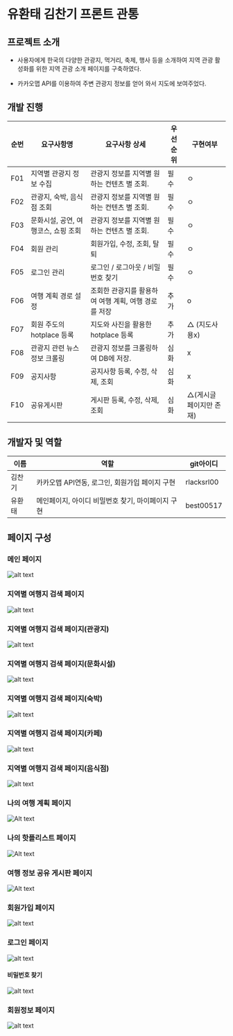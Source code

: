 # 유환태 김찬기 프론트 관통

## 프로젝트 소개

- 사용자에게 한국의 다양한 관광지, 먹거리, 축제, 행사 등을 소개하여 지역 관광 활성화를 위한
지역 관광 소개 페이지를 구축하였다. 

- 카카오맵 API를 이용하여 주변 관광지 정보를 얻어 와서 지도에 보여주었다.


## 개발 진행
| 순번 | 요구사항명 | 요구사항 상세 | 우선순위 | 구현여부 |
| --- | --- | --- | --- | --- |
| F01 | 지역별 관광지 정보 수집 | 관광지 정보를 지역별 원하는 컨텐츠 별 조회.  | 필수 | ㅇ |
| F02 | 관광지, 숙박, 음식점 조회 | 관광지 정보를 지역별 원하는 컨텐츠 별 조회.  | 필수 | ㅇ |
| F03 | 문화시설, 공연, 여행코스, 쇼핑 조회 | 관광지 정보를 지역별 원하는 컨텐츠 별 조회.  | 필수 | ㅇ |
| F04 | 회원 관리 | 회원가입, 수정, 조회, 탈퇴 | 필수 | ㅇ |
| F05 | 로그인 관리 | 로그인 / 로그아웃 / 비밀번호 찾기 | 필수 | ㅇ |
| F06 | 여행 계획 경로 설정 | 조회한 관광지를 활용하여 여행 계획, 여행 경로를 저장  | 추가 | o |
| F07 | 회원 주도의 hotplace 등록 | 지도와 사진을 활용한 hotplace 등록 | 추가 | △ (지도사용x) |
| F08 | 관광지 관련 뉴스 정보 크롤링 | 관광지 정보를 크롤링하여 DB에 저장. | 심화 | x |
| F09 | 공지사항 | 공지사항 등록, 수정, 삭제, 조회 | 심화 | x |
| F10 | 공유게시판 | 게시판 등록, 수정, 삭제, 조회  | 심화 | △(게시글 페이지만 존재) |


## 개발자 및 역할

| 이름 | 역할 | git아이디 |
| --- | --- | --- |
| 김찬기 | 카카오맵 API연동, 로그인, 회원가입 페이지 구현 | rlacksrl00
| 유환태 | 메인페이지, 아이디 비밀번호 찾기, 마이페이지 구현 | best00517

## 페이지 구성 
### 메인 페이지
![alt text](/assets/img/screenshots/image.png)

### 지역별 여행지 검색 페이지
![alt text](/assets/img/screenshots/image2.png)

### 지역별 여행지 검색 페이지(관광지)
![alt text](/assets/img/screenshots/image3.png)

### 지역별 여행지 검색 페이지(문화시설)
![alt text](/assets/img/screenshots/image4.png)

### 지역별 여행지 검색 페이지(숙박)
![alt text](/assets/img/screenshots/image5.png)

### 지역별 여행지 검색 페이지(카페)
![alt text](/assets/img/screenshots/image6.png)

### 지역별 여행지 검색 페이지(음식점)
![alt text](/assets/img/screenshots/image7.png)

### 나의 여행 계획 페이지
![Alt text](/assets/img/screenshots/mytrip.png)

### 나의 핫플리스트 페이지
![Alt text](/assets/img/screenshots/hotplace.png)

### 여행 정보 공유 게시판 페이지
![Alt text](/assets/img/screenshots/sharetrip.png)

### 회원가입 페이지
![alt text](/assets/img/screenshots/register.png)

### 로그인 페이지
![alt text](/assets/img/screenshots/login.png)

#### 비밀번호 찾기
![alt text](/assets/img/screenshots/password.png)

### 회원정보 페이지
![alt text](/assets/img/screenshots/mypage.png)

